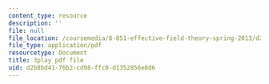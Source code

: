 ```yaml
---
content_type: resource
description: ''
file: null
file_location: /coursemedia/8-851-effective-field-theory-spring-2013/d2b8bd4176b2cd98ffc0d1352856e8d6_kJFbJDYuU_k.pdf
file_type: application/pdf
resourcetype: Document
title: 3play pdf file
uid: d2b8bd41-76b2-cd98-ffc0-d1352856e8d6
---
```

